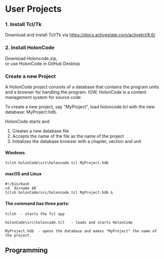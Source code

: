 # User Projects

### 1. Install Tcl/Tk

Download and install Tcl/Tk via https://docs.activestate.com/activetcl/8.6/

### 2. Install HolonCode
Download Holoncode.zip, <br> 
or use HolonCode in GitHub Desktop

### Create a new Project

A HolonCode project consists of a database that contains the program units and a browser for handling the program. 
IOW, HolonCode is a content management system for source code

To create a new project, say "MyProject", load holoncode.tcl with the new database: MyProject.hdb. 

HolonCode starts and

1. Creates a new database file
2. Accepts the name of the file as the name of the project
3. Initializes the database browser with a chapter, section and unit


#### Windows

```
tclsh holonCode\src\holoncode.tcl MyProject.hdb
````
#### macOS and Linux

````
#!/bin/bash
cd `dirname $0` 
tclsh holonCode/src/holoncode.tcl MyProject.hdb &
````

#### The command has three parts:

````
tclsh  - starts the Tcl app     

holonCode\src\holoncode.tcl   - loads and starts HolonCode

MyProject.hdb  - opens the database and makes "MyProject" the name of the project.
````

## Programming

